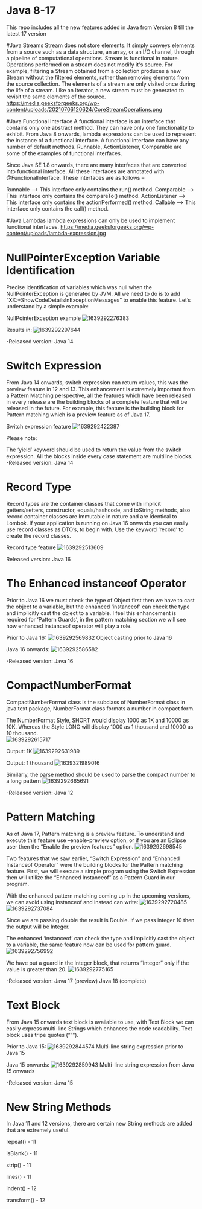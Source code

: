 # Java 8-17
This repo includes all the new features added in Java from Version 8 till the latest 17 version

#Java Streams
Stream does not store elements. It simply conveys elements from a source such as a data structure, an array, or an I/O channel, through a pipeline of computational operations.
Stream is functional in nature. Operations performed on a stream does not modify it's source. For example, filtering a Stream obtained from a collection produces a new Stream without the filtered elements, rather than removing elements from the source collection.
The elements of a stream are only visited once during the life of a stream. Like an Iterator, a new stream must be generated to revisit the same elements of the source.
https://media.geeksforgeeks.org/wp-content/uploads/20210706120624/CoreStreamOperations.png

#Java Functional Interface
A functional interface is an interface that contains only one abstract method. They can have only one functionality to exhibit. From Java 8 onwards, lambda expressions can be used to represent the instance of a functional interface. A functional interface can have any number of default methods. Runnable, ActionListener, Comparable are some of the examples of functional interfaces.

Since Java SE 1.8 onwards, there are many interfaces that are converted into functional interface. All these interfaces are annotated with @FunctionalInterface. These interfaces are as follows – 

Runnable –> This interface only contains the run() method.
Comparable –> This interface only contains the compareTo() method.
ActionListener –> This interface only contains the actionPerformed() method.
Callable –> This interface only contains the call() method.

#Java Lambdas
lambda expressions can only be used to implement functional interfaces.
https://media.geeksforgeeks.org/wp-content/uploads/lambda-expression.jpg

# NullPointerException Variable Identification
Precise identification of variables which was null when the NullPointerException is generated by JVM. All we need to do is to add “XX:+ShowCodeDetailsInExceptionMessages” to enable this feature. Let’s understand by a simple example:

NullPointerException example
![1639292276383](https://user-images.githubusercontent.com/118440197/211538224-8b912b48-732d-4c1a-a9fa-de0b9e67fc7d.png)

Results in:
![1639292297644](https://user-images.githubusercontent.com/118440197/211538249-e91ec862-7d7a-41c1-ae90-eba33bc05701.png)

-Released version: Java 14

# Switch Expression
From Java 14 onwards, switch expression can return values, this was the preview feature in 12 and 13. This enhancement is extremely important from a Pattern Matching perspective, all the features which have been released in every release are the building blocks of a complete feature that will be released in the future. For example, this feature is the building block for Pattern matching which is a preview feature as of Java 17.

Switch expression feature
![1639292422387](https://user-images.githubusercontent.com/118440197/211538652-db3a9ecf-8df3-4a13-b567-c752991910cb.png)

Please note: 

The ‘yield’ keyword should be used to return the value from the switch expression.
All the blocks inside every case statement are multiline blocks. 
-Released version: Java 14

# Record Type
Record types are the container classes that come with implicit getters/setters, constructor, equals/hashcode, and toString methods, also record container classes are Immutable in nature and are identical to Lombok. If your application is running on Java 16 onwards you can easily use record classes as DTO’s, to begin with. Use the keyword ‘record’ to create the record classes.

Record type feature 
![1639292513609](https://user-images.githubusercontent.com/118440197/211538869-229d124c-cef3-4fe1-906b-62cb96a4f2a3.png)

Released version: Java 16

# The Enhanced instanceof Operator
Prior to Java 16 we must check the type of Object first then we have to cast the object to a variable, but the enhanced ‘instanceof’ can check the type and implicitly cast the object to a variable. I feel this enhancement is required for ‘Pattern Guards’, in the pattern matching section we will see how enhanced instanceof operator will play a role. 

Prior to Java 16:
![1639292569832](https://user-images.githubusercontent.com/118440197/211538973-b14bb470-da78-49d0-9367-93c417fe66cd.png)
Object casting prior to Java 16 

Java 16 onwards:
![1639292586582](https://user-images.githubusercontent.com/118440197/211539036-75665be5-3a0a-4d74-9a20-7660108bcdf7.png)

-Released version: Java 16

# CompactNumberFormat
CompactNumberFormat class is the subclass of NumberFormat class in java.text package, NumberFormat class formats a number in compact form. 

The NumberFormat Style, SHORT would display 1000 as 1K and 10000 as 10K. Whereas the Style LONG will display 1000 as 1 thousand and 10000 as 10 thousand.  
![1639292615717](https://user-images.githubusercontent.com/118440197/211539415-3a875302-59a2-4fbf-9391-c2a3419ec2c1.png)

Output: 1K
![1639292631989](https://user-images.githubusercontent.com/118440197/211539468-40c47c69-f0c4-4561-8650-500df0481b21.png)

Output: 1 thousand
![1639321989016](https://user-images.githubusercontent.com/118440197/211539517-a6207459-921e-464b-8fc0-0530790de1d4.png)

Similarly, the parse method should be used to parse the compact number to a long  pattern
![1639292665691](https://user-images.githubusercontent.com/118440197/211539573-3d6ad21c-b007-42e8-abf1-f8e785138b02.png)

-Released version: Java 12

# Pattern Matching
As of Java 17, Pattern matching is a preview feature. To understand and execute this feature use –enable-preview option, or if you are an Eclipse user then the “Enable the preview features” option. 
![1639292698545](https://user-images.githubusercontent.com/118440197/211540008-3b9b9d39-4175-46b4-ad59-ebfe0f33f4d3.png)

Two features that we saw earlier, “Switch Expression” and “Enhanced Instanceof Operator” were the building blocks for the Pattern matching feature. First, we will execute a simple program using the Switch Expression then will utilize the “Enhanced Instanceof” as a Pattern Guard in our program. 

With the enhanced pattern matching coming up in the upcoming versions, we can avoid using instanceof and instead can write:
![1639292720485](https://user-images.githubusercontent.com/118440197/211540206-5a7085c8-61b4-4c04-8690-bf2f1a0ef381.png)
![1639292737084](https://user-images.githubusercontent.com/118440197/211540232-8a33c789-4fca-4b38-8157-93be5c9f3b2d.png)

Since we are passing double the result is Double. If we pass integer 10 then the output will be Integer. 

The enhanced ‘instanceof’ can check the type and implicitly cast the object to a variable, the same feature now can be used for pattern guard. 
![1639292756992](https://user-images.githubusercontent.com/118440197/211540311-c9f7f31c-a0be-478e-81cc-7fb8402dea25.png)

We have put a guard in the Integer block, that returns “Integer” only if the value is greater than 20.
![1639292775165](https://user-images.githubusercontent.com/118440197/211540335-e9c25b80-3910-4bb4-a392-59e4e42c6e69.png)

-Released version: Java 17 (preview) Java 18 (complete)

# Text Block
From Java 15 onwards text block is available to use, with Text Block we can easily express multi-line Strings which enhances the code readability. Text block uses tripe quotes (“””). 

Prior to Java 15: 
![1639292844574](https://user-images.githubusercontent.com/118440197/211540423-ea516b85-657e-4456-a810-83ede2ef9095.png)
Multi-line string expression prior to Java 15

Java 15 onwards: 
![1639292859943](https://user-images.githubusercontent.com/118440197/211540445-fa165496-2e20-4f1b-9175-975e5f10a780.png)
Multi-line string expression from Java 15 onwards

-Released version: Java 15

# New String Methods
In Java 11 and 12 versions, there are certain new String methods are added that are extremely useful. 

repeat() - 11

isBlank() - 11

strip() - 11

lines() - 11

indent() - 12

transform() - 12
